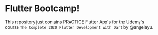 # Flutter Bootcamp!

This repository just contains PRACTICE Flutter App's for the Udemy's course
`The Complete 2020 Flutter Development with Dart` by @angelayu.


